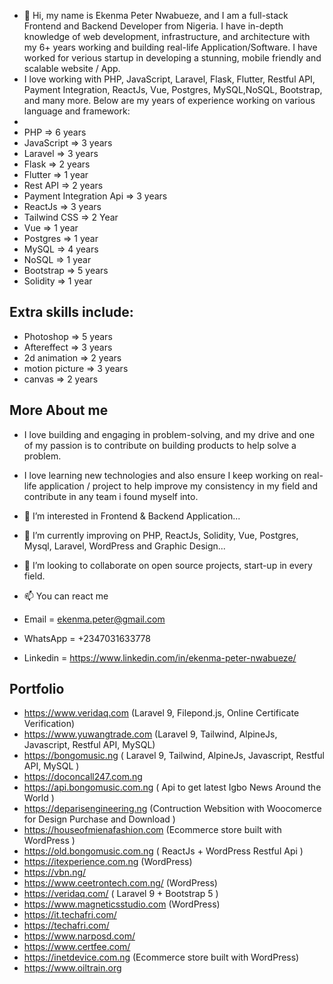 - 👋 Hi, my name is Ekenma Peter Nwabueze, and I am a full-stack Frontend and Backend Developer from Nigeria. I have in-depth knowledge of web development, infrastructure, and architecture with my 6+ years working and building real-life Application/Software. I have worked for verious startup in developing a stunning, mobile friendly and scalable website / App.
- I love working with PHP, JavaScript, Laravel, Flask, Flutter, Restful API, Payment Integration, ReactJs, Vue, Postgres, MySQL,NoSQL, Bootstrap, and many more. Below are my years of experience working on various language and framework:
- 
-  PHP => 6 years
-  JavaScript => 3 years
-  Laravel => 3 years
-  Flask => 2 years
-  Flutter => 1 year
-  Rest API => 2 years
-  Payment Integration Api => 3 years
-  ReactJs => 3 years
-  Tailwind CSS => 2 Year
-  Vue => 1 year
-  Postgres => 1 year
-  MySQL => 4 years
-  NoSQL => 1 year
-  Bootstrap => 5 years 
-  Solidity => 1 year


## Extra skills include:
- Photoshop => 5 years
- Aftereffect => 3 years
- 2d animation => 2 years
- motion picture => 3 years
- canvas => 2 years

## More About me
- I love building and engaging in problem-solving, and my drive and one of my passion is to contribute on building products to help solve a problem. 
- I love learning new technologies and also ensure I keep working on real-life application / project to help improve my consistency in my field and contribute in any team i found myself into.

- 👀 I’m interested in Frontend & Backend Application...
- 🌱 I’m currently improving on PHP, ReactJs, Solidity, Vue, Postgres, Mysql, Laravel, WordPress and Graphic Design...
- 💞️ I’m looking to collaborate on open source projects, start-up in every field.
- 📫 You can react me 
- Email = ekenma.peter@gmail.com
- WhatsApp = +2347031633778
- Linkedin = https://www.linkedin.com/in/ekenma-peter-nwabueze/


## Portfolio
- https://www.veridaq.com (Laravel 9, Filepond.js, Online Certificate Verification)
- https://www.yuwangtrade.com (Laravel 9, Tailwind, AlpineJs, Javascript, Restful API, MySQL)
- https://bongomusic.ng ( Laravel 9, Tailwind, AlpineJs, Javascript, Restful API, MySQL )
- https://doconcall247.com.ng 
- https://api.bongomusic.com.ng ( Api to get latest Igbo News Around the World )
- https://deparisengineering.ng (Contruction Websition with Woocomerce for Design Purchase and Download )
- https://houseofmienafashion.com (Ecommerce store built with WordPress )
- https://old.bongomusic.com.ng ( ReactJs + WordPress Restful Api )
- https://itexperience.com.ng (WordPress)
- https://vbn.ng/
- https://www.ceetrontech.com.ng/ (WordPress)
- https://veridaq.com/ ( Laravel 9 + Bootstrap 5 )
- https://www.magneticsstudio.com (WordPress)
- https://it.techafri.com/
- https://techafri.com/
- https://www.narposd.com/
- https://www.certfee.com/
- https://inetdevice.com.ng  (Ecommerce store built with WordPress)
- https://www.oiltrain.org


<!---
ekenmapeter/ekenmapeter is a ✨ special ✨ repository because its `README.md` (this file) appears on your GitHub profile.
You can click the Preview link to take a look at your changes.
--->
